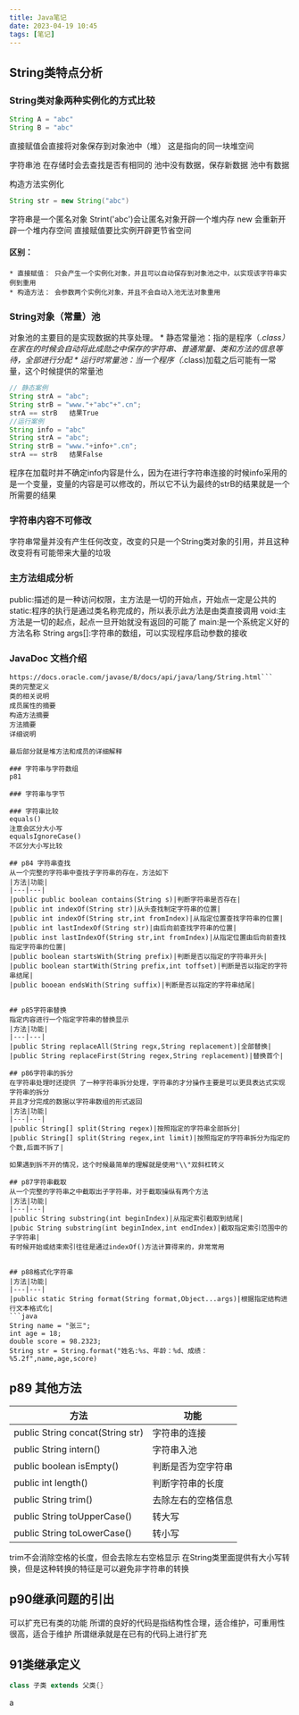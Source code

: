 ```yaml
---
title: Java笔记
date: 2023-04-19 10:45
tags: [笔记]
---
```

## String类特点分析
### String类对象两种实例化的方式比较
``` java
String A = "abc"
String B = "abc"
```
直接赋值会直接将对象保存到对象池中（堆）
这是指向的同一块堆空间

字符串池
在存储时会去查找是否有相同的
池中没有数据，保存新数据
池中有数据

构造方法实例化
``` java
String str = new String("abc")
```
字符串是一个匿名对象
Strint('abc')会让匿名对象开辟一个堆内存
new 会重新开辟一个堆内存空间
直接赋值要比实例开辟更节省空间

#### 区别：
    * 直接赋值： 只会产生一个实例化对象，并且可以自动保存到对象池之中，以实现该字符串实例到重用
    * 构造方法： 会参数两个实例化对象，并且不会自动入池无法对象重用

### String对象（常量）池
对象池的主要目的是实现数据的共享处理。
    * 静态常量池：指的是程序（*.class）在家在的时候会自动将此成勋之中保存的字符串、普通常量、类和方法的信息等待，全部进行分配
    * 运行时常量池：当一个程序（*.class)加载之后可能有一常量，这个时候提供的常量池
```Java
// 静态案例
String strA = "abc";
String strB = "www."+"abc"+".cn";
strA == strB   结果True
//运行案例
String info = "abc"
String strA = "abc";
String strB = "www."+info+".cn";
strA == strB   结果False
```
程序在加载时并不确定info内容是什么，因为在进行字符串连接的时候info采用的是一个变量，变量的内容是可以修改的，所以它不认为最终的strB的结果就是一个所需要的结果

### 字符串内容不可修改
字符串常量并没有产生任何改变，改变的只是一个String类对象的引用，并且这种改变将有可能带来大量的垃圾


### 主方法组成分析
public:描述的是一种访问权限，主方法是一切的开始点，开始点一定是公共的
static:程序的执行是通过类名称完成的，所以表示此方法是由类直接调用
void:主方法是一切的起点，起点一旦开始就没有返回的可能了
main:是一个系统定义好的方法名称
String args[]:字符串的数组，可以实现程序启动参数的接收

### JavaDoc 文档介绍
```
https://docs.oracle.com/javase/8/docs/api/java/lang/String.html```
类的完整定义
类的相关说明
成员属性的摘要
构造方法摘要
方法摘要
详细说明

最后部分就是堆方法和成员的详细解释

### 字符串与字符数组
p81

### 字符串与字节

### 字符串比较
equals()
注意会区分大小写
equalsIgnoreCase()
不区分大小写比较

## p84 字符串查找
从一个完整的字符串中查找子字符串的存在，方法如下
|方法|功能|
|---|---|
|public public boolean contains(String s)|判断字符串是否存在|
|public int indexOf(String str)|从头查找制定字符串的位置|
|public int indexOf(String str,int fromIndex)|从指定位置查找字符串的位置|
|public int lastIndexOf(String str)|由后向前查找字符串的位置|
|public inst lastIndexOf(String str,int fromIndex)|从指定位置由后向前查找指定字符串的位置|
|public boolean startsWith(String prefix)|判断是否以指定的字符串开头|
|public boolean startWith(String prefix,int toffset)|判断是否以指定的字符串结尾|
|public booean endsWith(String suffix)|判断是否以指定的字符串结尾|


## p85字符串替换
指定内容进行一个指定字符串的替换显示
|方法|功能|
|---|---|
|public String replaceAll(String regx,String replacement)|全部替换|
|public String replaceFirst(String regex,String replacement)|替换首个|

## p86字符串的拆分
在字符串处理时还提供 了一种字符串拆分处理，字符串的才分操作主要是可以更具表达式实现字符串的拆分
并且才分完成的数据以字符串数组的形式返回
|方法|功能|
|---|---|
|public String[] split(String regex)|按照指定的字符串全部拆分|
|public String[] split(String regex,int limit)|按照指定的字符串拆分为指定的个数,后面不拆了|

如果遇到拆不开的情况，这个时候最简单的理解就是使用"\\"双斜杠转义

## p87字符串截取
从一个完整的字符串之中截取出子字符串，对于截取操纵有两个方法
|方法|功能|
|---|---|
|public String substring(int beginIndex)|从指定索引截取到结尾|
|pubic String substring(int beginIndex,int endIndex)|截取指定索引范围中的子字符串| 
有时候开始或结束索引往往是通过indexOf()方法计算得来的，非常常用


## p88格式化字符串
|方法|功能|
|---|---|
|public static String format(String format,Object...args)|根据指定结构进行文本格式化|
```java
String name = "张三";
int age = 18;
double score = 98.2323;
String str = String.format("姓名:%s、年龄：%d、成绩：%5.2f",name,age,score) 
```
## p89 其他方法
|方法|功能|
|---|---|
|public String concat(String str)|字符串的连接|
|public String intern()|字符串入池|
|public boolean isEmpty()|判断是否为空字符串|
|public int length()|判断字符串的长度|
|public String trim()|去除左右的空格信息|
|public String toUpperCase()|转大写|
public String toLowerCase()|转小写|

trim不会消除空格的长度，但会去除左右空格显示
在String类里面提供有大小写转换，但是这种转换的特征是可以避免非字符串的转换

## p90继承问题的引出
可以扩充已有类的功能
所谓的良好的代码是指结构性合理，适合维护，可重用性很高，适合于维护
所谓继承就是在已有的代码上进行扩充

## 91类继承定义
```java
class 子类 extends 父类{}
```
a
